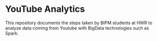 # YouTube Analytics

This repository documents the steps taken by BIPM students at HWR to analyze data coming from Youtube with BigData technologies such as Spark.

